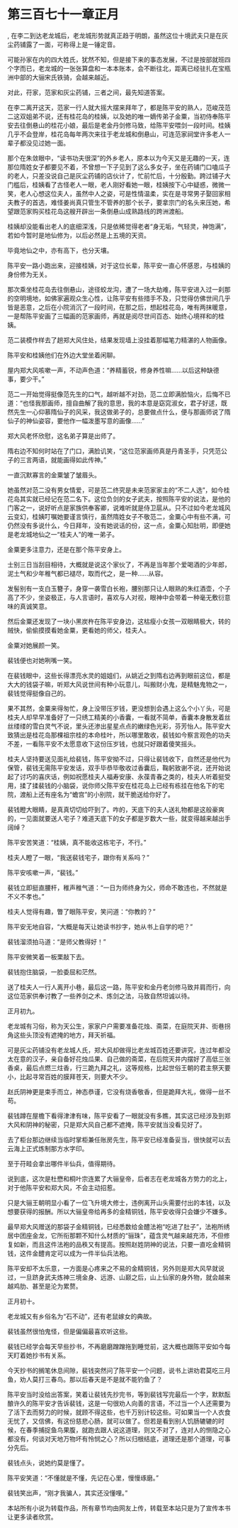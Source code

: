 # 第三百七十一章正月
,  在李二到达老龙城后，老龙城形势就真正趋于明朗，虽然这位十境武夫只是在灰尘药铺露了一面，可称得上是一锤定音。
   可能孙家在内的四大姓氏，犹然不知，但是接下来的事态发展，不过是按部就班四个字而已，老龙城的一张张算盘和一本本账本，会不断往北，距离已经驻扎在宝瓶洲中部的大骊宋氏铁骑，会越来越近。
   对此，苻家，范家和灰尘药铺，三者之间，最先知道答案。
   在李二离开这天，范家一行人就大摇大摆来拜年了，都是陈平安的熟人，范峻茂范二这双姐弟不说，还有桂花岛的桂姨，以及她的唯一嫡传弟子金粟，当初侍奉陈平安去往倒悬山的桂花小娘，最后是老金丹剑修马致，给陈平安喂剑一段时间。桂姨几乎不会登岸，桂花岛每年两次来往于老龙城和倒悬山，可连范家祠堂许多老人一辈子都没见过她一面。
   那个在朱敛眼中，“读书功夫很深”的外乡老人，原本以为今天又是无趣的一天，连那位隋姓女子都要见不着，不曾想一下子见到了这么多女子，坐在药铺门口嗑瓜子的老人，只差没说自己是灰尘药铺的店伙计了，忙前忙后，十分殷勤。跨过铺子大门槛后，桂姨看了古怪老人一眼，老人刚好看她一眼，桂姨按下心中疑惑，微微一笑，老人心想这位夫人，虽然中人之姿，可是性情温柔，实在是寻常男子娶回家相夫教子的首选，难怪姜尚真只管生不管养的那个长子，要拿宗门的名头来压她，希望跟范家购买桂花岛这艘开辟出一条倒悬山成熟路线的跨洲渡船。
   桂姨却没能看出老人的底细深浅，只是依稀觉得老者“身无垢，气轻灵，神饱满”，若如今暂时是地仙修为，以后必然是上五境的天资。
   毕竟地仙之中，亦有高下，也分天壤。
   陈平安一路小跑出来，迎接桂姨，对于这位长辈，陈平安一直心怀感恩，与桂姨的身份修为无关。
   那次乘坐桂花岛去往倒悬山，途径蛟龙沟，遭了一场大劫难，陈平安进入过一刹那的空明境地，如佛家遍观众生心性，让陈平安有些措手不及，只觉得仿佛世间几乎皆是恶意，之后在小院消沉了一段时间，在那之后，想起桂花岛，唯有两抹暖意，一是帮陈平安画了三幅画的范家画师，再就是阅尽世间百态、始终心境祥和的桂姨。
   范二装模作样去了趟郑大风住处，结果发现墙上没挂着那幅笔力精湛的人物画像。
   陈平安和桂姨他们在外边大堂坐着闲聊。
   屋内郑大风咳嗽一声，不动声色道：“养精蓄锐，修身养性嘛……以后这种缺德事，要少干。”
   范二一开始觉得挺像范先生的口气，越听越不对劲，范二立即满脸恼火，后悔不已道：“也怪我那画师，擅自曲解了我的意思，我的本意是窈窕淑女，君子好逑，既然先生一心仰慕隋仙子的风采，我这做弟子的，总要做点什么，便与那画师说了隋仙子的神仙姿容，要他作一幅泼墨写意的画像……”
   郑大风老怀欣慰，这名弟子算是出师了。
   隋右边不知何时站在了门口，满脸讥笑，“这位范家画师真是丹青圣手，只凭范公子的三言两语，就能画得如此传神。”
   一直沉默寡言的金粟皱了皱眉头。
   她虽然对范二没有男女情爱，可是范二终究是未来范家家主的“不二人选”，如今桂花岛其实就已经记在范二名下。这位负剑的女子武夫，按照陈平安的说法，是他的门客之一，说好听点是家族供奉客卿，说难听就是侍卫扈从。只不过如今老龙城风云变幻，桂姨叮嘱她要谨言慎行，虽然隋姓女子不敬范二，金粟心中有些不满，可仍然没有多说什么，今日拜年，没有她说话的份，这一点，金粟心知肚明，即便她是老龙城地仙之一“桂夫人”的唯一弟子。
   金粟更多注意力，还是在那个陈平安身上。
   士别三日当刮目相待，大概就是说这个家伙了，不再是当年那个爱喝酒的少年郎，泥土气和少年稚气都已褪尽，取而代之，是一种……从容。
   发髻别有一支白玉簪子，身穿一袭雪白长袍，腰别那只让人眼熟的朱红酒壶，个子高了不少，坐姿极正，与人言语时，喜欢与人对视，眼神中会带着一种毫无敷衍意味的真诚笑意。
   然后金粟还发现了一块小黑炭杵在陈平安身边，这枯瘦小女孩一双眼睛极大，转的贼快，偷偷摸摸看她金粟，更看她的师父，桂夫人。
   金粟对她展颜一笑。
   裴钱便也对她咧嘴一笑。
   在裴钱眼中，这些长得漂亮水灵的姐姐们，从姚近之到隋右边再到眼前这位，都是大大的钱袋子嘛，听郑大风说世间有种小玩意儿，叫搬财小鬼，是精魅鬼物之一，裴钱觉得挺像自己的。
   果不其然，金粟来得匆忙，身上没带压岁钱，更没想到会遇上这么个小丫头，可是桂夫人却早早准备好了一只绣工精美的小香囊，一看就不简单，香囊本身散发着丝丝缕缕的雪白灵气不说，里头还渗出星星点点的嫩绿色光彩，芬芳怡人。陈平安大致猜出是桂花岛那棵祖宗桂的本命桂叶，所以哪里敢收，裴钱如今察言观色的功夫不差，一看陈平安不太愿意收下这份压岁钱，也就只好跟着傻笑摇头。
   桂夫人坚持要送见面礼给裴钱，陈平安拗不过，只得让裴钱收下，自然还是他代为保管，裴钱无需陈平安发话，双手毕恭毕敬收过香囊后，鞠躬致谢不说，还开始说起了讨巧的喜庆话，例如祝愿桂夫人福寿安康、永葆青春之类的，桂夫人听着挺受用，揉了揉裴钱的小脑袋，说你师父陈平安在桂花岛上已经有栋挂在他名下的宅院，渡船上还有座名为“蟾宫”的小别院，就干脆送给你好了。
   裴钱瞪大眼睛，是真真切切给吓到了。咋的，天底下的夫人送礼物都是这般豪爽的，一见面就要送人宅子？难道天底下的女子都是岁数大一些，就变得越来越出手阔绰？
   陈平安苦笑道：“桂姨，真不能收这栋宅子，不行。”
   桂夫人瞪了一眼，“我送裴钱宅子，跟你有关系吗？”
   陈平安咳嗽一声，“裴钱。”
   裴钱立即挺直腰杆，稚声稚气道：“一日为师终身为父，师命不敢违也，不然就是不义不孝也。”
   桂夫人觉得有趣，瞥了眼陈平安，笑问道：“你教的？”
   陈平安无地自容，“大概是每天让她读书抄字，她从书上自学的吧？”
   裴钱溜须拍马道：“是师父教得好！”
   陈平安微笑着一板栗敲下去。
   裴钱抱住脑袋，一脸委屈和茫然。
   送了桂夫人一行人离开小巷，最后这一路，陈平安和金丹老剑修马致并肩而行，向这位范家供奉讨教了一些养剑之术、炼剑之法，马致自然坦诚以待。
   正月初九。
   老龙城有习俗，称为天公生，家家户户需要准备花烛、斋菜，在庭院天井、街巷拐角这些头顶没有遮掩的地方，拜天祈福。
   可是灰尘药铺没有老龙城人氏，郑大风却做得比老龙城百姓还要讲究，连过年都没太在意的汉子，亲自备好花烛瓜果、自己做的斋菜，在后院天井内摆好了高低三张香桌，最后点燃三炷香，行三跪九拜之礼，这等规格，比起世俗王朝的君主祭天要小，比起寻常百姓的膜拜苍天，则要大不少。
   赵氏阴神更是束手而立，神态恭谨，它没有烧香敬香，但是跪拜大礼，做得一丝不苟。
   裴钱蹲在屋檐下看得津津有味，陈平安看了一眼就没有多瞧，其实这已经涉及到郑大风和阴神的秘密，只是郑大风自己都不遮掩，陈平安就当没看见好了。
   去了柜台那边继续当临时掌柜兼任账房先生，陈平安已经准备妥当，很快就可以去云海上正式炼制那方水字印。
   至于苻畦会拿出哪件半仙兵，值得期待。
   说到底，这次是杜懋和桐叶宗连累了大骊皇帝，后者志在老龙城各方势力的北上，对于他陈平安和郑大风，不会主动招惹。
   只是大骊王朝明显小看了一位飞升境大修士，违例离开山头需要付出的本钱，以及想要获得的报酬。所以大骊皇帝给再多的金精铜钱，陈平安收得只会嫌少不嫌多。
   最早郑大风赠送的那袋子金精铜钱，已经悉数给金醴法袍“吃进了肚子”，法袍所绣居中团座金龙，它所衔那颗不知什么材质的“骊珠”，蕴含灵气越来越充沛，不但修复如新，而且这件法袍的品秩又有提高。按照赵姓阴神的说法，只要一直吃金精铜钱，这件金醴肯定可以成为一件半仙兵法袍。
   陈平安却不太乐意，一方面是心疼来之不易的金精铜钱，另外则是郑大风早就说过，一旦跻身武夫炼神三境金身、远游、山巅之后，山上仙家的身外物，就会越来越鸡肋、甚至是沦为累赘。
   正月初十。
   老龙城又有乡俗名为“石不动”，还有老鼠嫁女的典故。
   裴钱虽然很怕鬼怪，但是偏偏最喜欢听这些。
   裴钱已经学会每天早些抄书，不再磨磨蹭蹭拖到睡觉前，这大概也跟陈平安如今每天盯着她抄书有关系。
   今天抄书的搁笔休息间隙，裴钱突然问了陈平安一个问题，说书上讲劝君莫吃三月鱼，劝人莫打三春鸟。那以后春天是不是就不能钓鱼了？
   陈平安当时没给出答案，笑着让裴钱先抄完书，等到裴钱写完最后一个字，默默酝酿许久的陈平安才告诉裴钱，这是一句很劝人向善的言语，不过当一个人还需要为了活下去而努力的时候，就顾不得这些，也千万别计较这些。可如果当一个人衣食无忧了，又信佛，有这份慈悲心肠，就可以做了。但若是看到别人饥肠辘辘的时候，在春季捕捉鱼鸟果腹，就跑去跟人说这道理，则又不对了，连对人的恻隐之心都没有，何谈对天地万物坏有怜悯之心？所以归根结底，道理还是那个道理，可事分先后。
   裴钱点头，说她约莫是懂了。
   陈平安笑道：“不懂就是不懂，先记在心里，慢慢琢磨。”
   裴钱笑出声，“刚才我骗人，其实还没懂哩。”
  本站所有小说为转载作品，所有章节均由网友上传，转载至本站只是为了宣传本书让更多读者欣赏。